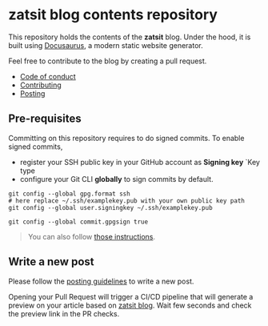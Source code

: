 # **zatsit** blog contents repository

This repository holds the contents of the **zatsit** blog. 
Under the hood, it is built using [Docusaurus](https://docusaurus.io/), a modern static website generator.

Feel free to contribute to the blog by creating a pull request.
- [Code of conduct](./CODE_OF_CONDUCT.md)
- [Contributing](./CONTRIBUTING.md)
- [Posting](./POSTING.md)

## Pre-requisites

Committing on this repository requires to do signed commits.
To enable signed commits,

- register your SSH public key in your GitHub account as **Signing key** `Key type
- configure your Git CLI **globally** to sign commits by default.

```
git config --global gpg.format ssh
# here replace ~/.ssh/examplekey.pub with your own public key path
git config --global user.signingkey ~/.ssh/examplekey.pub

git config --global commit.gpgsign true
```

> You can also follow [those instructions](https://docs.github.com/en/github/authenticating-to-github/managing-commit-signature-verification/signing-commits).

## Write a new post

Please follow the [posting guidelines](./POSTING.md) to write a new post.

Opening your Pull Request will trigger a CI/CD pipeline that will generate 
a preview on your article based on [zatsit blog](https://zatsit.github.io/blog/).
Wait few seconds and check the preview link in the PR checks.
